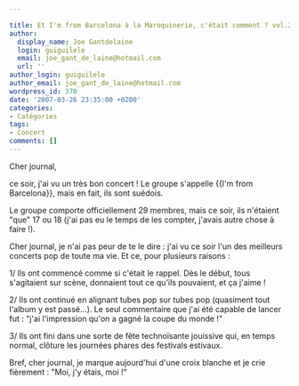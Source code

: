 ```yaml
---

title: Et I'm from Barcelona à la Maroquinerie, c'était comment ? vol.2 (à la Cigale)
author:
  display_name: Joe Gantdelaine
  login: guiguilele
  email: joe_gant_de_laine@hotmail.com
  url: ''
author_login: guiguilele
author_email: joe_gant_de_laine@hotmail.com
wordpress_id: 370
date: '2007-03-26 23:35:00 +0200'
categories:
- Catégories
tags:
- Concert
comments: []
---
```

Cher journal,

ce soir, j'ai vu un très bon concert ! Le groupe s'appelle {{I'm from Barcelona}}, mais en fait, ils sont suédois.

Le groupe comporte officiellement 29 membres, mais ce soir, ils n'étaient "que" 17 ou 18 (j'ai pas eu le temps de les compter, j'avais autre chose à faire !).

Cher journal, je n'ai pas peur de te le dire : j'ai vu ce soir l'un des meilleurs concerts pop de toute ma vie. Et ce, pour plusieurs raisons :

1/ Ils ont commencé comme si c'était le rappel. Dès le début, tous s'agitaient sur scène, donnaient tout ce qu'ils pouvaient, et ça j'aime !

2/ Ils ont continué en alignant tubes pop sur tubes pop (quasiment tout l'album y est passé...). Le seul commentaire que j'ai été capable de lancer fut : "j'ai l'impression qu'on a gagné la coupe du monde !"

3/ Ils ont fini dans une sorte de fête technoïsante jouissive qui, en temps normal, clôture les journées phares des festivals estivaux.

Bref, cher journal, je marque aujourd'hui d'une croix blanche et je crie fièrement : "Moi, j'y étais, moi !"

